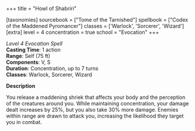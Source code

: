 +++
title = "Howl of Shabriri"

[taxonomies]
sourcebook = ["Tome of the Tarnished"]
spellbook = ["Codex of the Maddened Pyromancer"]
classes = ['Warlock', 'Sorcerer', 'Wizard']
[extra]
level = 4
concentration = true
school = "Evocation"
+++

*Level 4 Evocation Spell*  
**Casting Time**: 1 action  
**Range**: Self (75 ft)  
**Components**: V, S  
**Duration**: Concentration, up to 7 turns  
**Classes**: Warlock, Sorcerer, Wizard  

**Description**

You release a maddening shriek that affects your body and the perception of the creatures around you. While maintaining concentration, your damage dealt increases by 25%, but you also take 30% more damage. Enemies within range are drawn to attack you, increasing the likelihood they target you in combat.